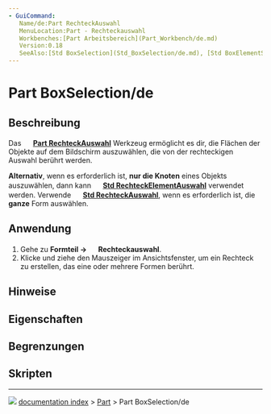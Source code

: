 ```yaml
---
- GuiCommand:
   Name/de:Part RechteckAuswahl
   MenuLocation:Part - Rechteckauswahl
   Workbenches:[Part Arbeitsbereich](Part_Workbench/de.md)
   Version:0.18
   SeeAlso:[Std BoxSelection](Std_BoxSelection/de.md), [Std BoxElementSelection](Std_BoxElementSelection/de.md), [Std SelectAll](Std_SelectAll/de.md)
---
```


# Part BoxSelection/de

## Beschreibung

Das **<img src="images/Part_BoxSelection.svg" width=16px> [Part RechteckAuswahl](Part_BoxSelection/de.md)** Werkzeug ermöglicht es dir, die Flächen der Objekte auf dem Bildschirm auszuwählen, die von der rechteckigen Auswahl berührt werden.

**Alternativ**, wenn es erforderlich ist, **nur die Knoten** eines Objekts auszuwählen, dann kann **<img src="images/Std_BoxElementSelection.svg" width=16px> [Std RechteckElementAuswahl](Std_BoxElementSelection/de.md)** verwendet werden. Verwende **<img src="images/Std_BoxSelection.svg" width=16px> [Std RechteckAuswahl](Std_BoxSelection/de.md)**, wenn es erforderlich ist, die **ganze** Form auswählen.

## Anwendung

1.  Gehe zu **Formteil → <img src="images/Part_BoxSelection.svg" width=16px> Rechteckauswahl**.
2.  Klicke und ziehe den Mauszeiger im Ansichtsfenster, um ein Rechteck zu erstellen, das eine oder mehrere Formen berührt.

## Hinweise

## Eigenschaften

## Begrenzungen

## Skripten



---
![](images/Button_right.svg) [documentation index](../README.md) > [Part](Part_Workbench.md) > Part BoxSelection/de

